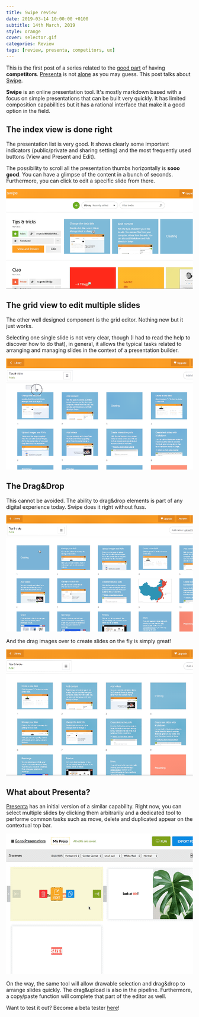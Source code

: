 ```yaml
---
title: Swipe review
date: 2019-03-14 10:00:00 +0100
subtitle: 14th March, 2019
style: orange
cover: selector.gif
categories: Review
tags: [review, presenta, competitors, ux]
---
```


This is the first post of a series related to the [good part](/blog/competitors-are-good/) of having **competitors**. [Presenta](https://www.presenta.cc) is not [alone](/blog/lets-talk-about-presentation-tools/) as you may guess. This post talks about [Swipe](https://www.swipe.to/home). 

**Swipe** is an online presentation tool. It's mostly markdown based with a focus on simple presentations that can be built very quickly. It has limited composition capabilities but it has a rational interface that make it a good option in the field.

## The index view is done right

The presentation list is very good. It shows clearly some important indicators (public/private and sharing setting) and the most frequently used buttons (View and Present and Edit).

The possibility to scroll all the presentation thumbs horizontally is **sooo good**. You can have a glimpse of the content in a bunch of seconds. Furthermore, you can click to edit a specific slide from there.

![p2](../assets/posts/swipe-presentation-tool-in-review/p2.gif)

## The grid view to edit multiple slides

The other well designed component is the grid editor. Nothing new but it just works.

Selecting one single slide is not very clear, though (I had to read the help to discover how to do that), in general, it allows the typical tasks related to arranging and managing slides in the context of a presentation builder.

![p1](../assets/posts/swipe-presentation-tool-in-review/p1.gif)

## The Drag&Drop

This cannot be avoided. The ability to drag&drop elements is part of any digital experience today. Swipe does it right without fuss.

![p3](../assets/posts/swipe-presentation-tool-in-review/p3.gif)

And the drag images over to create slides on the fly is simply great!

![p4](../assets/posts/swipe-presentation-tool-in-review/p4.gif)

## What about Presenta?

[Presenta](https://www.presenta.cc) has an initial version of a similar capability. Right now, you can select multiple slides by clicking them arbitrarily and a dedicated tool to performe common tasks such as move, delete and duplicated appear on the contextual top bar.

![selector](../assets/posts/swipe-presentation-tool-in-review/selector.gif)

On the way, the same tool will allow drawable selection and drag&drop to arrange slides quickly. The drag&upload is also in the pipeline. Furthermore, a copy/paste function will complete that part of the editor as well.

Want to test it out? Become a beta tester [here](https://www.presenta.cc)!